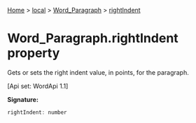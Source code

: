 [Home](./index) &gt; [local](local.md) &gt; [Word\_Paragraph](local.word_paragraph.md) &gt; [rightIndent](local.word_paragraph.rightindent.md)

# Word\_Paragraph.rightIndent property

Gets or sets the right indent value, in points, for the paragraph. 

 \[Api set: WordApi 1.1\]

**Signature:**
```javascript
rightIndent: number
```
